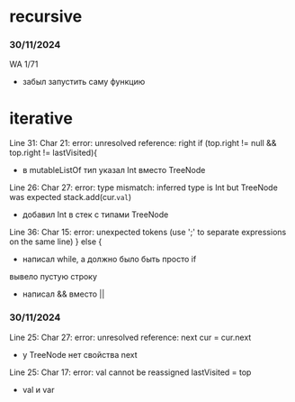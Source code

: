 # recursive
### 30/11/2024
WA 1/71
- забыл запустить саму функцию


# iterative
Line 31: Char 21: error: unresolved reference: right
if (top.right != null && top.right != lastVisited){
- в mutableListOf тип указал Int вместо TreeNode

Line 26: Char 27: error: type mismatch: inferred type is Int but TreeNode was expected
stack.add(cur.`val`)
- добавил Int в стек с типами TreeNode

Line 36: Char 15: error: unexpected tokens (use ';' to separate expressions on the same line)
} else {
- написал while, а должно было быть просто if

вывело пустую строку
- написал && вместо ||

### 30/11/2024
Line 25: Char 27: error: unresolved reference: next
cur = cur.next
- у TreeNode нет свойства next

Line 25: Char 17: error: val cannot be reassigned
lastVisited = top
- val и var 
